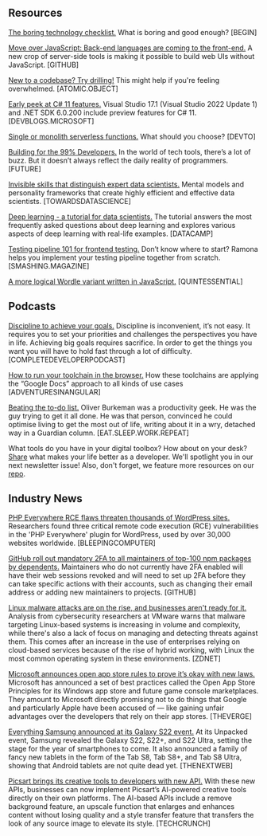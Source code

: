 ﻿## Resources

[The boring technology checklist.](https://blog.begin.com/posts/2022-01-27-the-boring-technology-checklist)  What is boring and good enough? [BEGIN]

[Move over JavaScript: Back-end languages are coming to the front-end.](https://github.com/readme/featured/server-side-languages-for-front-end)  A new crop of server-side tools is making it possible to build web UIs without JavaScript. [GITHUB]

[New to a codebase? Try drilling!](https://spin.atomicobject.com/2022/02/21/codebase-drilling/)  This might help if you're feeling overwhelmed. [ATOMIC.OBJECT]

[Early peek at C# 11 features.](https://devblogs.microsoft.com/dotnet/early-peek-at-csharp-11-features/)  Visual Studio 17.1 (Visual Studio 2022 Update 1) and .NET SDK 6.0.200 include preview features for C# 11. [DEVBLOGS.MICROSOFT]

[Single or monolith serverless functions.](https://dev.to/techmaharaj/single-or-monolith-serverless-functions-what-should-you-choose-4h5g)  What should you choose? [DEVTO]

[Building for the 99% Developers.](https://future.a16z.com/software-development-building-for-99-developers)  In the world of tech tools, there’s a lot of buzz. But it doesn’t always reflect the daily reality of programmers. [FUTURE]

[Invisible skills that distinguish expert data scientists.](https://towardsdatascience.com/invisible-skills-that-distinguish-expert-data-scientists-6c3af0dfdbfa)  Mental models and personality frameworks that create highly efficient and effective data scientists. [TOWARDSDATASCIENCE]

[Deep learning - a tutorial for data scientists.](https://www.datacamp.com/community/tutorials/tutorial-deep-learning-tutorial)  The tutorial answers the most frequently asked questions about deep learning and explores various aspects of deep learning with real-life examples. [DATACAMP]

[Testing pipeline 101 for frontend testing.](https://www.smashingmagazine.com/2022/02/testing-pipeline-101-frontend-testing/)  Don’t know where to start? Ramona helps you implement your testing pipeline together from scratch. [SMASHING.MAGAZINE]

[A more logical Wordle variant written in JavaScript.](https://quintessential.fun/) [QUINTESSENTIAL]

## Podcasts

[Discipline to achieve your goals.](https://completedeveloperpodcast.com/discipline-to-achieve-your-goals)  Discipline is inconvenient, it’s not easy. It requires you to set your priorities and challenges the perspectives you have in life. Achieving big goals requires sacrifice. In order to get the things you want you will have to hold fast through a lot of difficulty.  [COMPLETEDEVELOPERPODCAST]

[How to run your toolchain in the browser.](https://adventuresinangular.com/how-to-run-your-toolchain-in-the-browser-aia-340)  How these toolchains are applying the “Google Docs” approach to all kinds of use cases [ADVENTURESINANGULAR]

[Beating the to-do list.](https://player.fm/series/eat-sleep-work-repeat/beating-the-to-do-list)  Oliver Burkeman was a productivity geek. He was the guy trying to get it all done. He was that person, convinced he could optimise living to get the most out of life, writing about it in a wry, detached way in a Guardian column. [EAT.SLEEP.WORK.REPEAT]

What tools do you have in your digital toolbox? How about on your desk?  [Share](https://github.com/devnationworld/developer-newsletter/discussions/5)  what makes your life better as a developer. We'll spotlight you in our next newsletter issue! Also, don't forget, we feature more resources on our  [repo](https://github.com/devnationworld/developer-newsletter/blob/main/README.md).

## Industry News

[PHP Everywhere RCE flaws threaten thousands of WordPress sites.](https://www.bleepingcomputer.com/news/security/php-everywhere-rce-flaws-threaten-thousands-of-wordpress-sites/)  Researchers found three critical remote code execution (RCE) vulnerabilities in the 'PHP Everywhere' plugin for WordPress, used by over 30,000 websites worldwide. [BLEEPINGCOMPUTER]

[GitHub roll out mandatory 2FA to all maintainers of top-100 npm packages by dependents.](https://github.blog/2022-02-01-top-100-npm-package-maintainers-require-2fa-additional-security/)  Maintainers who do not currently have 2FA enabled will have their web sessions revoked and will need to set up 2FA before they can take specific actions with their accounts, such as changing their email address or adding new maintainers to projects. [GITHUB]

[Linux malware attacks are on the rise, and businesses aren't ready for it.](https://www.zdnet.com/article/linux-malware-attacks-are-on-the-rise-and-businesses-arent-ready-for-it/)  Analysis from cybersecurity researchers at VMware warns that malware targeting Linux-based systems is increasing in volume and complexity, while there's also a lack of focus on managing and detecting threats against them. This comes after an increase in the use of enterprises relying on cloud-based services because of the rise of hybrid working, with Linux the most common operating system in these environments. [ZDNET]

[Microsoft announces open app store rules to prove it’s okay with new laws.](https://www.theverge.com/2022/2/9/22925544/microsoft-open-app-store-principles-windows-xbox)  Microsoft has announced a set of best practices called the Open App Store Principles for its Windows app store and future game console marketplaces. They amount to Microsoft directly promising not to do things that Google and particularly Apple have been accused of — like gaining unfair advantages over the developers that rely on their app stores. [THEVERGE]

[Everything Samsung announced at its Galaxy S22 event.](https://thenextweb.com/news/samsung-galaxy-s22-unpacked)  At its Unpacked event, Samsung revealed the Galaxy S22, S22+, and S22 Ultra, setting the stage for the year of smartphones to come. It also announced a family of fancy new tablets in the form of the Tab S8, Tab S8+, and Tab S8 Ultra, showing that Android tablets are not quite dead yet. [THENEXTWEB]

[Picsart brings its creative tools to developers with new API.](https://techcrunch.com/2022/02/09/picsart-brings-its-creative-tools-to-developers-with-new-api/?guccounter=1)  With these new APIs, businesses can now implement Picsart’s AI-powered creative tools directly on their own platforms. The AI-based APIs include a remove background feature, an upscale function that enlarges and enhances content without losing quality and a style transfer feature that transfers the look of any source image to elevate its style. [TECHCRUNCH]
